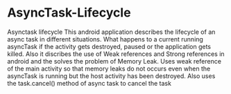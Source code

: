 # AsyncTask-Lifecycle
Asynctask lifecycle
This android application describes the lifecycle of an async task in different situations.
What happens to a current running asyncTask if the activity gets destroyed, paused or the application gets killed.
Also it discribes the use of Weak references and Strong references in android and the solves the problem of Memory Leak.
Uses weak reference of the main activity so that memory leaks do not occurs even when the asyncTask is running but the host activity has been destroyed.
Also uses the task.cancel() method of async task to cancel the task
